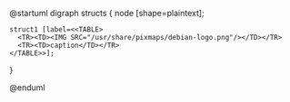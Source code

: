 @startuml
digraph structs {
    node [shape=plaintext];

    struct1 [label=<<TABLE>
      <TR><TD><IMG SRC="/usr/share/pixmaps/debian-logo.png"/></TD></TR>
      <TR><TD>caption</TD></TR>
    </TABLE>>];
}

@enduml

